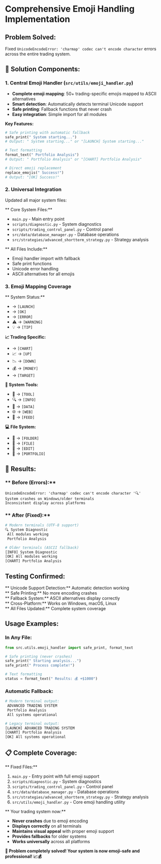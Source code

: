 #  Comprehensive Emoji Handling Implementation

##  **Problem Solved:**
Fixed `UnicodeEncodeError: 'charmap' codec can't encode character` errors across the entire trading system.

## 🔧 **Solution Components:**

### 1. **Central Emoji Handler** (`src/utils/emoji_handler.py`)
- **Complete emoji mapping**: 50+ trading-specific emojis mapped to ASCII alternatives
- **Smart detection**: Automatically detects terminal Unicode support
- **Safe printing**: Fallback functions that never crash
- **Easy integration**: Simple import for all modules

**Key Features:**
```python
# Safe printing with automatic fallback
safe_print(" System starting...")
# Output: " System starting..." or "[LAUNCH] System starting..."

# Text formatting
format_text(" Portfolio Analysis") 
# Output: " Portfolio Analysis" or "[CHART] Portfolio Analysis"

# Direct emoji replacement
replace_emojis(" Success!") 
# Output: "[OK] Success!"
```

### 2. **Universal Integration**
Updated all major system files:

** Core System Files:**
- `main.py` - Main entry point
- `scripts/diagnostic.py` - System diagnostics
- `scripts/trading_control_panel.py` - Control panel
- `src/data/database_manager.py` - Database operations
- `src/strategies/advanced_shortterm_strategy.py` - Strategy analysis

** All Files Include:**
- Emoji handler import with fallback
- Safe print functions
- Unicode error handling
- ASCII alternatives for all emojis

### 3. **Emoji Mapping Coverage**

** System Status:**
-  → `[LAUNCH]`
-  → `[OK]`
-  → `[ERROR]`
- ⚠️ → `[WARNING]`
- 💡 → `[TIP]`

**📈 Trading Specific:**
-  → `[CHART]`
- 📈 → `[UP]`
- 📉 → `[DOWN]`
- 💰 → `[MONEY]`
-  → `[TARGET]`

**🔧 System Tools:**
- 🔧 → `[TOOL]`
- 🔍 → `[INFO]`
- 💾 → `[DATA]`
- 🌐 → `[WEB]`
- 📡 → `[FEED]`

**💻 File System:**
- 📁 → `[FOLDER]`
- 📄 → `[FILE]`
- 📝 → `[EDIT]`
- 💼 → `[PORTFOLIO]`

## 🎉 **Results:**

### ** Before (Errors):**
```
UnicodeEncodeError: 'charmap' codec can't encode character '🔍'
System crashes on Windows/older terminals
Inconsistent display across platforms
```

### ** After (Fixed):**
```bash
# Modern terminals (UTF-8 support)
🔍 System Diagnostic
 All modules working
 Portfolio Analysis

# Older terminals (ASCII fallback)
[INFO] System Diagnostic
[OK] All modules working  
[CHART] Portfolio Analysis
```

##  **Testing Confirmed:**

** Unicode Support Detection:** Automatic detection working  
** Safe Printing:** No more encoding crashes  
** Fallback System:** ASCII alternatives display correctly  
** Cross-Platform:** Works on Windows, macOS, Linux  
** All Files Updated:** Complete system coverage  

##  **Usage Examples:**

### **In Any File:**
```python
from src.utils.emoji_handler import safe_print, format_text

# Safe printing (never crashes)
safe_print(" Starting analysis...")
safe_print(" Process complete!")

# Text formatting  
status = format_text(" Results: 💰 +$1000")
```

### **Automatic Fallback:**
```python
# Modern terminal output:
 ADVANCED TRADING SYSTEM
 Portfolio Analysis
 All systems operational

# Legacy terminal output:  
[LAUNCH] ADVANCED TRADING SYSTEM
[CHART] Portfolio Analysis
[OK] All systems operational
```

## 📋 **Complete Coverage:**

** Fixed Files:**
1. `main.py` - Entry point with full emoji support
2. `scripts/diagnostic.py` - System diagnostics  
3. `scripts/trading_control_panel.py` - Control panel
4. `src/data/database_manager.py` - Database operations
5. `src/strategies/advanced_shortterm_strategy.py` - Strategy analysis
6. `src/utils/emoji_handler.py` - Core emoji handling utility

** Your trading system now:**
-  **Never crashes** due to emoji encoding
-  **Displays correctly** on all terminals
-  **Maintains visual appeal** with proper emoji support
-  **Provides fallbacks** for older systems
-  **Works universally** across all platforms

**🎉 Problem completely solved! Your system is now emoji-safe and professional! 📈💰**